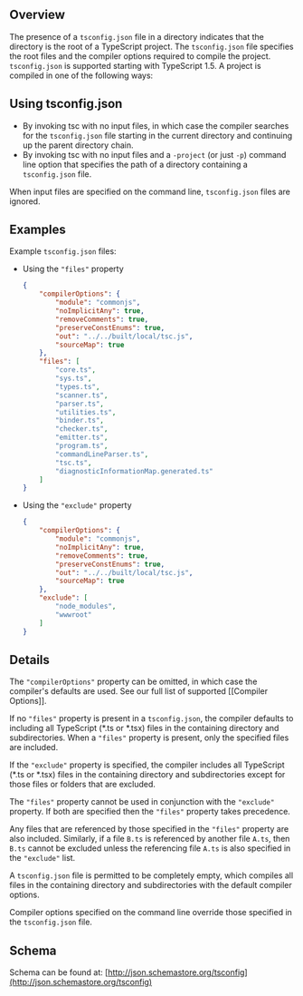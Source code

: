 ## Overview

The presence of a `tsconfig.json` file in a directory indicates that the directory is the root of a TypeScript project. The `tsconfig.json` file specifies the root files and the compiler options required to compile the project. `tsconfig.json` is supported starting with TypeScript 1.5.
A project is compiled in one of the following ways:

## Using tsconfig.json

* By invoking tsc with no input files, in which case the compiler searches for the `tsconfig.json` file starting in the current directory and continuing up the parent directory chain.
* By invoking tsc with no input files and a `-project` (or just `-p`) command line option that specifies the path of a directory containing a `tsconfig.json` file.

When input files are specified on the command line, `tsconfig.json` files are ignored.

## Examples

Example `tsconfig.json` files:

* Using the `"files"` property

    ```json
    {
        "compilerOptions": {
            "module": "commonjs",
            "noImplicitAny": true,
            "removeComments": true,
            "preserveConstEnums": true,
            "out": "../../built/local/tsc.js",
            "sourceMap": true
        },
        "files": [
            "core.ts",
            "sys.ts",
            "types.ts",
            "scanner.ts",
            "parser.ts",
            "utilities.ts",
            "binder.ts",
            "checker.ts",
            "emitter.ts",
            "program.ts",
            "commandLineParser.ts",
            "tsc.ts",
            "diagnosticInformationMap.generated.ts"
        ]
    }
    ```

* Using the `"exclude"` property

    ```json
    {
        "compilerOptions": {
            "module": "commonjs",
            "noImplicitAny": true,
            "removeComments": true,
            "preserveConstEnums": true,
            "out": "../../built/local/tsc.js",
            "sourceMap": true
        },
        "exclude": [
            "node_modules",
            "wwwroot"
        ]
    }
    ```

## Details

The `"compilerOptions"` property can be omitted, in which case the compiler's defaults are used. See our full list of supported [[Compiler Options]].

If no `"files"` property is present in a `tsconfig.json`, the compiler defaults to including all TypeScript (\*.ts or \*.tsx) files in the containing directory and subdirectories. When a `"files"` property is present, only the specified files are included.

If the `"exclude"` property is specified, the compiler includes all TypeScript (\*.ts or \*.tsx) files in the containing directory and subdirectories except for those files or folders that are excluded.

The `"files"` property cannot be used in conjunction with the `"exclude"` property. If both are specified then the `"files"` property takes precedence.

Any files that are referenced by those specified in the `"files"` property are also included.
Similarly, if a file `B.ts` is referenced by another file `A.ts`, then `B.ts` cannot be excluded unless the referencing file `A.ts` is also specified in the `"exclude"` list.

A `tsconfig.json` file is permitted to be completely empty, which compiles all files in the containing directory and subdirectories with the default compiler options.

Compiler options specified on the command line override those specified in the `tsconfig.json` file.

## Schema

Schema can be found at: [http://json.schemastore.org/tsconfig](http://json.schemastore.org/tsconfig)

